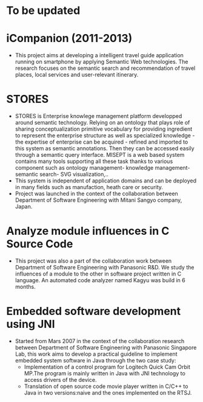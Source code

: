 <!--
    Markdown Systax (" " = space):
    "[link title](abc.com)"     -> "<a href="abc.com>link title</a>
    "# heading"                 ->"<h1>Heading</h1>"
    "* list1"                   ->"<ul><li>list1</li></ul>"
    "*abcd*"                    ->"<italic>abcd</italic>"
    "**abcd**"                  ->"<bold>abcd</bold>"
    MORE:    https://en.wikipedia.org/wiki/Markdown#Example
    Leng Keng - levinhthien.bka@gmail.com
 -->
# To be updated

# iCompanion (2011-2013)
* This project aims at developing a intelligent travel guide application running on smartphone by applying Semantic Web technologies. The research focuses on the semantic search and recommendation of travel places, local services and user-relevant itinerary.

# STORES

* STORES is Enterprise knowlege management platform developped around semantic technology. Relying on an ontology that plays role of sharing conceptualization primitive vocabulary for providing ingredient to represent the enterprise structure as well as specialized knowledge - the expertise of enterprise can be acquired - refined and imported to this system as semantic annotations. Then they can be accessed easily through a semantic query interface. MISEPT is a web based system contains many tools supporting all these task thanks to various component such as ontology management- knowledge management- semantic search- SVG visualization,..
* This system is independent of application domains and can be deployed in many fields such as manufaction, heath care or security.
* Project was launched in the context of the collaboration between Department of Software Engineering with Mitani Sangyo company, Japan.

<!-- Analyze module influences in C Source Code -->
# Analyze module influences in C Source Code

* This project was also a part of the collaboration work between Department of Software Engineering with Panasonic R&D. We study the influences of a module to the other in software project written in C language. An automated code analyzer named Kagyu was build in 6 months.

<!-- Embedded software development using JNI -->
# Embedded software development using JNI

* Started from Mars 2007 in the context of the collaboration research between Department of Software Engineering with Panasonic Singapore Lab, this work aims to develop a practical guideline to implement embedded system software in Java through the two case study:
    * Implementation of a control program for Logitech Quick Cam Orbit MP.The program is mainly written in Java with JNI technology to access drivers of the device.
    * Translation of open source code movie player written in C/C++ to Java in two versions:naive and the ones implemented on the RTSJ.